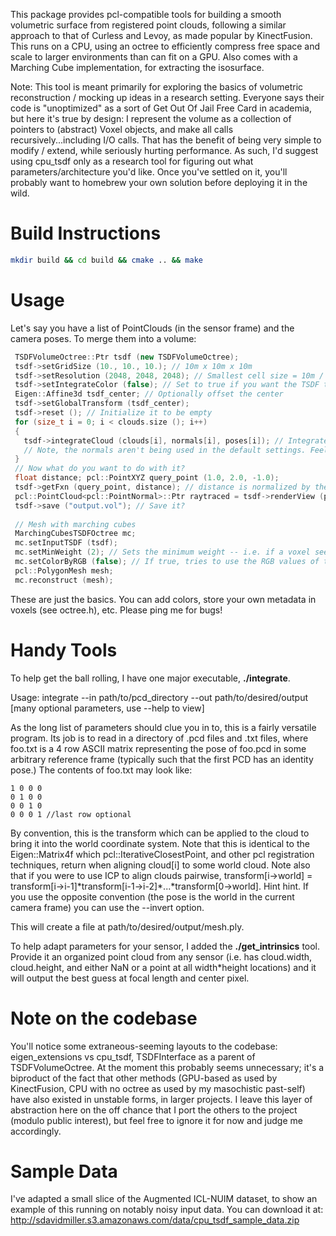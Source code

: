 This package provides pcl-compatible tools for building a smooth volumetric surface from registered point clouds, following a similar 
approach to that of Curless and Levoy, as made popular by KinectFusion. This runs on a CPU, using an octree to 
efficiently compress free space and scale to larger environments than can fit on a GPU. Also comes with 
a Marching Cube implementation, for extracting the isosurface.

Note: This tool is meant primarily for exploring the basics of volumetric reconstruction / mocking up ideas in a research setting. Everyone says their code is "unoptimized" as a sort of Get Out Of Jail Free Card in academia, but here it's true by design: I represent the volume as a collection of pointers to (abstract) Voxel objects, and make all calls recursively...including I/O calls. That has the benefit of being very simple to modify / extend, while seriously hurting performance. As such, I'd suggest using cpu_tsdf only as a research tool for figuring out what parameters/architecture you'd like. Once you've settled on it, you'll probably want to homebrew your own solution before deploying it in the wild.

Build Instructions
===================
```bash
mkdir build && cd build && cmake .. && make
```

Usage
=====

Let's say you have a list of PointClouds (in the sensor frame) and the camera poses. To merge them into a volume:

```cpp
 TSDFVolumeOctree::Ptr tsdf (new TSDFVolumeOctree);
 tsdf->setGridSize (10., 10., 10.); // 10m x 10m x 10m
 tsdf->setResolution (2048, 2048, 2048); // Smallest cell size = 10m / 2048 = about half a centimeter
 tsdf->setIntegrateColor (false); // Set to true if you want the TSDF to store color
 Eigen::Affine3d tsdf_center; // Optionally offset the center
 tsdf->setGlobalTransform (tsdf_center);
 tsdf->reset (); // Initialize it to be empty
 for (size_t i = 0; i < clouds.size (); i++)
 {
   tsdf->integrateCloud (clouds[i], normals[i], poses[i]); // Integrate the cloud
   // Note, the normals aren't being used in the default settings. Feel free to pass in an empty cloud
 }
 // Now what do you want to do with it? 
 float distance; pcl::PointXYZ query_point (1.0, 2.0, -1.0);
 tsdf->getFxn (query_point, distance); // distance is normalized by the truncation limit -- goes from -1 to 1
 pcl::PointCloud<pcl::PointNormal>::Ptr raytraced = tsdf->renderView (pose_to_render_from); // Optionally can render it
 tsdf->save ("output.vol"); // Save it?  
 
 // Mesh with marching cubes
 MarchingCubesTSDFOctree mc;
 mc.setInputTSDF (tsdf);
 mc.setMinWeight (2); // Sets the minimum weight -- i.e. if a voxel sees a point less than 2 times, it will not render  a mesh triangle at that location
 mc.setColorByRGB (false); // If true, tries to use the RGB values of the TSDF for meshing -- required if you want a colored mesh
 pcl::PolygonMesh mesh;
 mc.reconstruct (mesh);
```

These are just the basics. You can add colors, store your own metadata in voxels (see octree.h), etc. Please ping me for bugs!

Handy Tools
=====

To help get the ball rolling, I have one major executable, **./integrate**.

Usage: integrate --in path/to/pcd_directory --out path/to/desired/output [many optional parameters, use --help to view]

As the long list of parameters should clue you in to, this is a fairly versatile program. Its job is to read in a directory of .pcd files and .txt files, where foo.txt is a 4 row ASCII matrix representing the pose of foo.pcd in some arbitrary reference frame (typically such that the first PCD has an identity pose.) The contents of foo.txt may look like:

```
1 0 0 0
0 1 0 0
0 0 1 0
0 0 0 1 //last row optional
```

By convention, this is the transform which can be applied to the cloud to bring it into the world coordinate system. Note that this is identical to the Eigen::Matrix4f which pcl::IterativeClosestPoint, and other pcl registration techniques, return when aligning cloud[i] to some world cloud. Note also that if you were to use ICP to align clouds pairwise, transform[i->world] = transform[i->i-1]\*transform[i-1->i-2]\*...\*transform[0->world]. Hint hint. If you use the opposite convention (the pose is the world in the current camera frame) you can use the --invert option.

This will create a file at path/to/desired/output/mesh.ply.

To help adapt parameters for your sensor, I added the **./get_intrinsics** tool. Provide it an organized point cloud from any sensor (i.e. has cloud.width, cloud.height, and either NaN or a point at all width*height locations) and it will output the best guess at focal length and center pixel.

Note on the codebase
=====

You'll notice some extraneous-seeming layouts to the codebase: eigen\_extensions vs cpu\_tsdf, TSDFInterface as a parent of TSDFVolumeOctree. At the moment this probably seems unnecessary; it's a biproduct of the fact that other methods (GPU-based as used by KinectFusion, CPU with no octree as used by my masochistic past-self) have also existed in unstable forms, in larger projects. I leave this layer of 
abstraction here on the off chance that I port the others to the project (modulo public interest), but feel 
free to ignore it for now and judge me accordingly.

Sample Data
=====

I've adapted a small slice of the Augmented ICL-NUIM dataset, to show an example of this running on notably noisy input data. You can download it at: http://sdavidmiller.s3.amazonaws.com/data/cpu_tsdf_sample_data.zip
